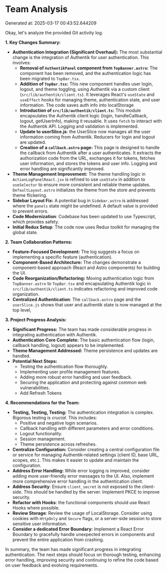 # Team Analysis
Generated at: 2025-03-17 00:43:52.644209

Okay, let's analyze the provided Git activity log.

**1. Key Changes Summary:**

*   **Authentication Integration (Significant Overhaul):** The most substantial change is the integration of Authentik for user authentication. This involves:
    *   **Removal of `AuthentikPanel` component from `TopBanner.astro`:** The component has been removed, and the authentication logic has been migrated to `TopBar.tsx`.
    *   **Addition of `TopBar.tsx`:**  This new component handles user login, logout, and theme toggling, using Authentik via a custom client (`src/lib/authentik/client.ts`).  It leverages React's `useState` and `useEffect` hooks for managing theme, authentication state, and user information. The code saves auth info into localStorage
    *   **Introduction of `src/lib/authentik/client.ts`:** This module encapsulates the Authentik client logic (login, handleCallback, logout, getUserInfo), making it reusable. It uses `fetch` to interact with the Authentik API. Logging and validation is implemented.
    *   **Update to userSlice.js**: the UserSlice now manages all the user information coming from Authentik. Reducers for login and logout are updated.
    *   **Creation of a `callback.astro` page:**  This page is designed to handle the callback from Authentik after a user authenticates.  It extracts the authorization code from the URL, exchanges it for tokens, fetches user information, and stores the tokens and user info. Logging and error handling are significantly improved.
*   **Theme Management Improvement:** The theme handling logic in `ActionLogPanelReact.jsx` is refined to use `useState` in addition to `useSelector` to ensure more consistent and reliable theme updates. `DefaultLayout.astro` initializes the theme from the store and prevents theme flickering.
*   **Sidebar Layout Fix:** A potential bug in `Sidebar.astro` is addressed where the `panels` state might be undefined. A default value is provided to prevent errors.
*   **Code Modernization**: Codebase has been updated to use Typescript, which provides safety.
*   **Initial Redux Setup**: The code now uses Redux toolkit for managing the global state.

**2. Team Collaboration Patterns:**

*   **Feature-Focused Development:** The log suggests a focus on implementing a specific feature (authentication).
*   **Component-Based Architecture:** The changes demonstrate a component-based approach (React and Astro components) for building the UI.
*   **Code Reorganization/Refactoring:** Moving authentication logic from `TopBanner.astro` to `TopBar.tsx` and encapsulating Authentik logic in `src/lib/authentik/client.ts` indicates refactoring and improved code organization.
*   **Centralized Authentication**: The `callback.astro` page and the `userSlice.js` shows that user and authentik state is now managed at the top level,

**3. Project Progress Analysis:**

*   **Significant Progress:** The team has made considerable progress in integrating authentication with Authentik.
*   **Authentication Core Complete:** The basic authentication flow (login, callback handling, logout) appears to be implemented.
*   **Theme Management Addressed:**  Theme persistence and updates are handled.
*   **Potential Next Steps:**
    *   Testing the authentication flow thoroughly.
    *   Implementing user profile management features.
    *   Adding more robust error handling and user feedback.
    *   Securing the application and protecting against common web vulnerabilities.
    *   Add Refresh Tokens

**4. Recommendations for the Team:**

*   **Testing, Testing, Testing:**  The authentication integration is complex. Rigorous testing is *crucial*.  This includes:
    *   Positive and negative login scenarios.
    *   Callback handling with different parameters and error conditions.
    *   Logout functionality.
    *   Session management.
    *   Theme persistence across refreshes.
*   **Centralize Configuration:**  Consider creating a central configuration file or service for managing Authentik-related settings (client ID, base URL, scopes, etc.). This makes it easier to update and maintain the configuration.
*   **Address Error Handling:**  While error logging is improved, consider adding more user-friendly error messages to the UI.  Also, implement more comprehensive error handling in the authentication client.
*   **Address Security**: Ensure `client_secret` is not exposed to the client-side. This should be handled by the server. Implement PKCE to improve security.
*   **Refactor with Hooks**: the functional components should use React Hooks where possible.
*   **Review Storage**: Review the usage of LocalStorage. Consider using cookies with `HttpOnly` and `Secure` flags, or a server-side session to store sensitive user information.
*   **Consider a dedicated Error Boundary:** Implement a React Error Boundary to gracefully handle unexpected errors in components and prevent the entire application from crashing.

In summary, the team has made significant progress in integrating authentication. The next steps should focus on thorough testing, enhancing error handling, improving security and continuing to refine the code based on user feedback and evolving requirements.
